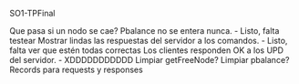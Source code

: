 SO1-TPFinal

Que pasa si un nodo se cae? Pbalance no se entera nunca. - Listo, falta testear
Mostrar lindas las respuestas del servidor a los comandos. - Listo, falta ver que estén todas correctas
Los clientes responden OK a los UPD del servidor. - XDDDDDDDDDDD
Limpiar getFreeNode? Limpiar pbalance?
Records para requests y responses

